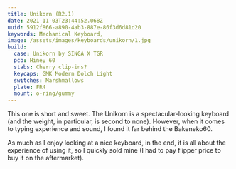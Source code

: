 ```yaml
---
title: Unikorn (R2.1)
date: 2021-11-03T23:44:52.068Z
uuid: 5912f866-a890-4ab3-887e-86f3d6d81d20
keywords: Mechanical Keyboard,
image: /assets/images/keyboards/unikorn/1.jpg
build:
  case: Unikorn by SINGA X TGR
  pcb: Hiney 60
  stabs: Cherry clip-ins?
  keycaps: GMK Modern Dolch Light
  switches: Marshmallows
  plate: FR4
  mount: o-ring/gummy
---
```


This one is short and sweet. The Unikorn is a spectacular-looking keyboard (and the weight, in particular, is second to none). However, when it comes to typing experience and sound, I found it far behind the Bakeneko60.

As much as I enjoy looking at a nice keyboard, in the end, it is all about the experience of using it, so I quickly sold mine (I had to pay flipper price to buy it on the aftermarket).
